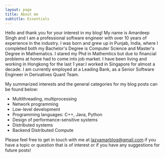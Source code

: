 ```yaml
---
layout: page
title: About me
subtitle: Essentials
---
```




Hello and thank you for your interest in my blog! My name is Amardeep Singh and I am a
professional software engineer with over 10 years of experience in the
industry. I was born and grew up in Punjab, India, where I completed both my
Bachelor's Degree is Computer Science and Master's Degree in Mathematics. 
I stared my Phd in Mathemtics but due to financial problems at home had to come into job market.
I have been living and working in Hongkong for the last 1 year.I worked in Singapore for almost a decade.
I am currently employed at a Leading Bank, as a Senior Software Engineer in Derivatives Quant Team.

My summarized interests and the general categories for my blog posts can be found below:

* Multithreading, multiprocessing
* Network programming
* Low-level development
* Programming languages: C++, Java, Python
* Design of performance-sensitive systems
* Distributed systems
* Backend Distributed Compute

Please feel free to get in touch with me at lazyamarblog@gmail.com if you have a topic or question that is of interest or if you have any suggestions for future posts!
